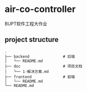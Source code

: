 # air-co-controller
BUPT软件工程大作业

## project structure
```
.
├── backend               # 后端
│   └── README.md
├── doc                   # 项目文档
│   └── 1-解决方案.md
├── frontend              # 前端
│   └── README.md
└── README.md
```

